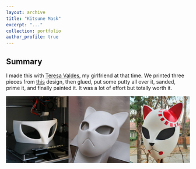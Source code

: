 ```yaml
---
layout: archive
title: "Kitsune Mask"
excerpt: "..."
collection: portfolio
author_profile: true
---
```


## Summary

I made this with [Teresa Valdes](https://www.instagram.com/t.luz._/?hl=es), my girlfriend at that time. We printed three pieces from [this](https://www.thingiverse.com/thing:3713628) design, then glued, put some putty all over it, sanded, prime it, and finally painted it. It was a lot of effort but totally worth it.

<img src="/images/maskpics.png" width="750">









